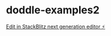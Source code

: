 # doddle-examples2

[Edit in StackBlitz next generation editor ⚡️](https://stackblitz.com/~/github.com/GregRos/doddle-examples2)